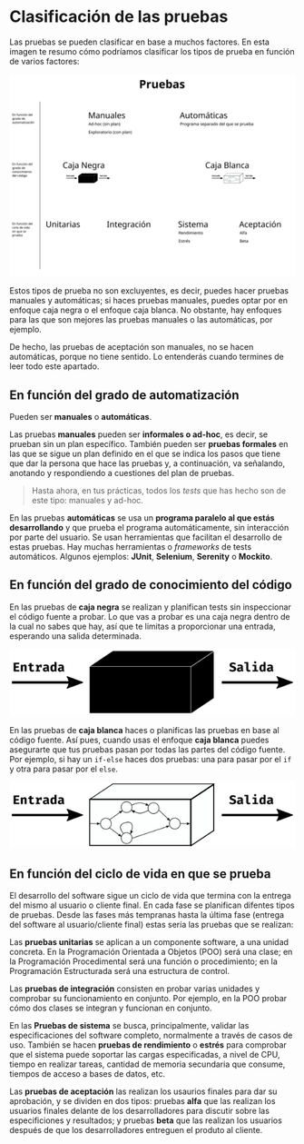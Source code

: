 # Clasificación de las pruebas
Las pruebas se pueden clasificar en base a muchos factores. En esta imagen te resumo cómo podríamos clasificar los tipos de prueba en función de varios factores:

![Clasificación de las pruebas: resumen](./img/esquema_clasificacion_pruebas.svg)

Estos tipos de prueba no son excluyentes, es decir, puedes hacer pruebas manuales y automáticas; si haces pruebas manuales, puedes optar por en enfoque caja negra o el enfoque caja blanca. No obstante, hay enfoques para las que son mejores las pruebas manuales o las automáticas, por ejemplo.

De hecho, las pruebas de aceptación son manuales, no se hacen automáticas, porque no tiene sentido. Lo entenderás cuando termines de leer todo este apartado.

## En función del grado de automatización
Pueden ser **manuales** o **automáticas**.

Las pruebas **manuales** pueden ser **informales o ad-hoc**, es decir, se prueban sin un plan específico. También pueden ser **pruebas formales** en las que se sigue un plan definido en el que se indica los pasos que tiene que dar la persona que hace las pruebas y, a continuación, va señalando, anotando y respondiendo a cuestiones del plan de pruebas.

> Hasta ahora, en tus prácticas, todos los *tests* que has hecho son de este tipo: manuales y ad-hoc.

En las pruebas **automáticas** se usa un **programa paralelo al que estás desarrollando** y que prueba el programa automáticamente, sin interacción por parte del usuario. Se usan herramientas que facilitan el desarrollo de estas pruebas. Hay muchas herramientas o *frameworks* de tests automáticos. Algunos ejemplos: **JUnit**, **Selenium**, **Serenity** o **Mockito**.

## En función del grado de conocimiento del código
En las pruebas de **caja negra** se realizan y planifican tests sin inspeccionar el código fuente a probar. Lo que vas a probar es una caja negra dentro de la cual no sabes que hay, así que te limitas a proporcionar una entrada, esperando una salida determinada.

![Pruebas de caja negra](./img/caja_negra.png)

En las pruebas de **caja blanca** haces o planificas las pruebas en base al código fuente. Así pues, cuando usas el enfoque **caja blanca** puedes asegurarte que tus pruebas pasan por todas las partes del código fuente. Por ejemplo, si hay un `if-else` haces dos pruebas: una para pasar por el `if` y otra para pasar por el `else`.

![Pruebas de caja negra](./img/caja_blanca.png)

## En función del ciclo de vida en que se prueba
El desarrollo del software sigue un ciclo de vida que termina con la entrega del mismo al usuario o cliente final. En cada fase se planifican difentes tipos de pruebas. Desde las fases más tempranas hasta la última fase (entrega del software al usuario/cliente final) estas sería las pruebas que se realizan:

Las **pruebas unitarias** se aplican a un componente software, a una unidad concreta. En la Programación Orientada a Objetos (POO) será una clase; en la Programación Procedimental será una función o procedimiento; en la Programación Estructurada será una estructura de control.

Las **pruebas de integración** consisten en probar varias unidades y comprobar su funcionamiento en conjunto. Por ejemplo, en la POO probar cómo dos clases se integran y funcionan en conjunto.

En las **Pruebas de sistema** se busca, principalmente, validar las especificaciones del software completo, normalmente a través de casos de uso. También se hacen **pruebas de rendimiento** o **estrés** para comprobar que el sistema puede soportar las cargas especificadas, a nivel de CPU, tiempo en realizar tareas, cantidad de memoria secundaria que consume, tiempos de acceso a bases de datos, etc.

Las **pruebas de aceptación** las realizan los usaurios finales para dar su aprobación, y se dividen en dos tipos: pruebas **alfa** que las realizan los usuarios finales delante de los desarrolladores para discutir sobre las especificiones y resultados; y pruebas **beta** que las realizan los usuarios después de que los desarrolladores entreguen el produto al cliente.
